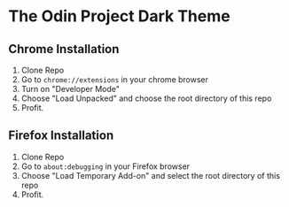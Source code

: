 # The Odin Project Dark Theme

## Chrome Installation

1. Clone Repo
2. Go to `chrome://extensions` in your chrome browser
3. Turn on "Developer Mode"
4. Choose "Load Unpacked" and choose the root directory of this repo
5. Profit.

## Firefox Installation
1. Clone Repo
2. Go to `about:debugging` in your Firefox browser
3. Choose "Load Temporary Add-on" and select the root directory of this repo
4. Profit.
